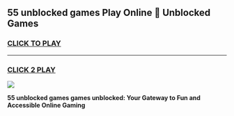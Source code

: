 
## 55 unblocked games Play Online 👋 Unblocked Games
<h3>
<a href="https://premium.freeplayer.one?title=55_unblocked_games&ref=19F">CLICK TO PLAY</a></h3>
<hr>

<h3>
<a href="https://premium.freeplayer.one?title=55_unblocked_games&ref=19F">CLICK 2 PLAY</a>
  
</h3>

<a href="https://premium.freeplayer.one?title=55_unblocked_games&ref=19F"><img src="https://clearcache.store/games.png"></a>


**55 unblocked games games unblocked: Your Gateway to Fun and Accessible Online Gaming**

